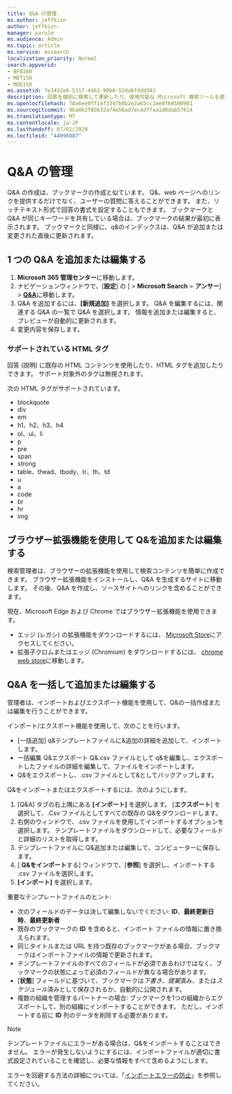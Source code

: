 ```yaml
---
title: Q&A の管理
ms.author: jeffkizn
author: jeffkizn
manager: parulm
ms.audience: Admin
ms.topic: article
ms.service: mssearch
localization_priority: Normal
search.appverid:
- BFB160
- MET150
- MOE150
ms.assetid: 7e3432e6-5317-4d63-90b0-52da6fddd343
description: 回答を個別に検索して更新したり、使用可能な Microsoft 検索ツールを使用して、Q&を一度にすべて編集したりできます。
ms.openlocfilehash: 78a6ee0ff14f3347b0b2e2a65cc1ee0f68500981
ms.sourcegitcommit: 9ba062f8b632a74e56ad7ec4dffaa1d8dab57614
ms.translationtype: MT
ms.contentlocale: ja-JP
ms.lasthandoff: 07/01/2020
ms.locfileid: "44996087"
---
```

# <a name="manage-qas"></a>Q&A の管理

Q&A の作成は、ブックマークの作成と似ています。 Q&、web ページへのリンクを提供するだけでなく、ユーザーの質問に答えることができます。 また、リッチテキスト形式で回答の書式を設定することもできます。 ブックマークと Q&A が同じキーワードを共有している場合は、ブックマークの結果が最初に表示されます。 ブックマークと同様に、q&のインデックスは、Q&A が追加または変更された直後に更新されます。

## <a name="add-or-edit-a-single-qa"></a>1 つの Q&A を追加または編集する

1. **Microsoft 365 管理センター**に移動します。
1. ナビゲーションウィンドウで、[**設定**] の [  >  **Microsoft Search**  >  **アンサー**]  >  [**Q&A**](https://admin.microsoft.com/Adminportal/Home#/MicrosoftSearch/qnas)に移動します。
1. Q&A を追加するには、**[新規追加]** を選択します。
Q&A を編集するには、関連する Q&A の一覧で Q&A を選択します。 情報を追加または編集すると、プレビューが自動的に更新されます。
1. 変更内容を保存します。

### <a name="supported-html-tags"></a>サポートされている HTML タグ

回答 (説明) に既存の HTML コンテンツを使用したり、HTML タグを追加したりできます。 サポート対象外のタグは無視されます。

次の HTML タグがサポートされています。

- blockquote
- div
- em
- h1、h2、h3、h4
- ol、ul、li
- p
- pre
- span
- strong
- table、thead、tbody、tr、th、td
- u
- a
- code
- br
- hr
- img

## <a name="add-or-edit-qas-using-browser-extensions"></a>ブラウザー拡張機能を使用して Q&を追加または編集する

検索管理者は、ブラウザーの拡張機能を使用して検索コンテンツを簡単に作成できます。 ブラウザー拡張機能をインストールし、Q&A を生成するサイトに移動します。 その後、Q&A を作成し、ソースサイトへのリンクを含めることができます。

現在、Microsoft Edge および Chrome ではブラウザー拡張機能を使用できます。

- エッジ (レガシ) の拡張機能をダウンロードするには、 [Microsoft Store](https://www.microsoft.com/p/microsoft-search-content-creator/9nrqdbcbwq55?activetab=pivot:overviewtab)にアクセスしてください。
- 拡張子クロムまたはエッジ (Chromium) をダウンロードするには、 [chrome web store](https://chrome.google.com/webstore/detail/microsoft-search-content/nocnablpaoeecfmfnjoheefkogmleipm)に移動します。

## <a name="bulk-add-or-edit-qas"></a>Q&A を一括して追加または編集する

管理者は、インポートおよびエクスポート機能を使用して、Q&の一括作成または編集を行うことができます。

インポート/エクスポート機能を使用して、次のことを行います。

- [一括追加] q&テンプレートファイルに&追加の詳細を追加して、インポートします。
- 一括編集 Q&エクスポート Q&.csv ファイルとして q&を編集し、エクスポートしたファイルの詳細を編集して、ファイルをインポートします。
- Q&をエクスポートし、.csv ファイルとして&としてバックアップします。

Q&をインポートまたはエクスポートするには、次のようにします。

1. [Q&A] タブの右上隅にある **[インポート]** を選択します。
[**エクスポート**] を選択して、.Csv ファイルとしてすべての既存の Q&をダウンロードします。
1. 右側のウィンドウで、.csv ファイルを使用してインポートするオプションを選択します。 テンプレートファイルをダウンロードして、必要なフィールドと詳細のリストを取得します。
1. テンプレートファイルに Q&追加または編集して、コンピューターに保存します。
1. [ **Q&をインポート**する] ウィンドウで、[**参照**] を選択し、インポートする .csv ファイルを選択します。
1. **[インポート]** を選択します。

重要なテンプレートファイルのヒント:

- 次のフィールドのデータは決して編集しないでください: **ID**、**最終更新日時**、**最終更新者**
- 既存のブックマークの **ID** を含めると、インポート ファイルの情報に置き換えられます。
- 同じタイトルまたは URL を持つ既存のブックマークがある場合、ブックマークはインポートファイルの情報で更新されます。
- テンプレートファイルのすべてのフィールドが必須であるわけではなく、ブックマークの状態によって必須のフィールドが異なる場合があります。
- [**状態**] フィールドに基づいて、ブックマークは*下書き*、*提案*済み、または*スケジュール*済みとして保存されるか、自動的に公開されます。
- 複数の組織を管理するパートナーの場合: ブックマークを1つの組織からエクスポートして、別の組織にインポートすることができます。 ただし、インポートする前に **ID** 列のデータを削除する必要があります。

> [!NOTE]
> テンプレートファイルにエラーがある場合は、Q&をインポートすることはできません。 エラーが発生しないようにするには、インポートファイルが適切に書式設定されていることを確認し、必要な情報をすべて含めるようにします。

エラーを回避する方法の詳細については、「[インポートエラーの防止](manage-bookmarks.md#prevent-import-errors)」を参照してください。

